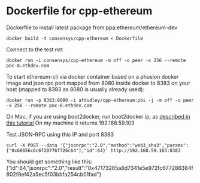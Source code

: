 # Dockerfile for cpp-ethereum
Dockerfile to install latest package from ppa:ethereum/ethereum-dev

    docker build -t consensys/cpp-ethereum < Dockerfile

Connect to the test net

    docker run -i consensys/cpp-ethereum -m off -o peer -x 256 --remote poc-8.ethdev.com

To start ethereum-cli via docker container based on a phusion docker image and json rpc port mapped from 8080 inside docker to 8383 on your host (mapped to 8383 as 8080 is usually already used):

    docker run -p 8383:8080 -i afdudley/cpp-ethereum:pbi -j -m off -o peer -x 256 --remote poc-8.ethdev.com 

On Mac, if you are using boot2docker, run boot2docker ip, as [described in this tutorial](http://webiphany.com/technology/2014/06/12/what-ip-do-i-access-when-using-docker-and-boot2docker.html)
On my machine it returns 192.168.59.103

Test JSON-RPC using this IP and port 8383

    curl -X POST --data '{"jsonrpc":"2.0","method":"web3_sha3","params":["0x68656c6c6f20776f726c64"],"id":64}' http://192.168.59.103:8383

You should get something like this:
    {"id":64,"jsonrpc":"2.0","result":"0x47173285a8d7341e5e972fc677286384f802f8ef42a5ec5f03bbfa254cb01fad"}



